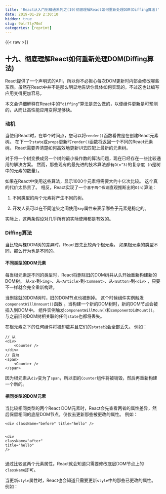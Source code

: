 ```yaml
---
title: 'React从入门到精通系列之(19)彻底理解React如何重新处理DOM(Diffing算法)' 
date: 2019-01-29 2:30:10
hidden: true
slug: 9olr7ly70mf
categories: [reprint]
---
```


{{< raw >}}

                    
<h2 id="articleHeader0">十九、彻底理解React如何重新处理DOM(Diffing算法)</h2>
<p>React提供了一个声明式的API，所以你不必担心每次DOM更新时内部会修改哪些东西。虽然在React中并不是那么明显地告诉你具体如何实现的，不过这也让编写应用变得更加容易。</p>
<p>本文会详细解释在React中的<code>“diffing”</code>算法是怎么做的，以便组件更新是可预测的，从而让高性能应用变得足够快。</p>
<h3 id="articleHeader1">动机</h3>
<p>当使用React时，在单个时间点，您可以将<code>render()</code>函数看做是在创建React元素树。 在下一个<code>state</code>或<code>props</code>更新时<code>render()</code>函数将返回一个不同的React元素树。 React需要弄清楚如何高效地更新UI去匹配上最新的元素树。</p>
<p>对于将一个树变换成另一个树的最小操作数的算法问题，现在已经存在一些比较通用的解决方案。 然而，那些现有的最先进的技术算法都有<code>O(n^3)</code>的复杂度（n是树中的元素的数量）。</p>
<p>如果在React中使用这些算法，显示1000个元素将需要大约十亿次比较。 这个真的代价太昂贵了。 相反，React实现了一个<code>基于两个假设</code>直观推断出的<code>O(n)</code>算法：</p>
<ol>
<li><p>不同类型的两个元素将产生不同的树。</p></li>
<li><p>开发人员可以在不同渲染之间使用<code>key</code>属性来表示哪些子元素是稳定的。</p></li>
</ol>
<p>实际上，这两条假设对几乎所有的实际使用都是有效的。</p>
<h3 id="articleHeader2">Diffing算法</h3>
<p>当比较两棵DOM树的差异时，React首先比较两个根元素。 如果根元素的类型不同，那么行为也是不同的。</p>
<h4>不同类型的DOM元素</h4>
<p>每当根元素是不同的类型时，React将删除旧的DOM树并从头开始重新构建新的DOM树。 从<code>&lt;a&gt;</code>到<code>&lt;img&gt;</code>、从<code>&lt;Article&gt;</code>到<code>&lt;Comment&gt;</code>、从<code>&lt;Button&gt;</code>到<code>&lt;div&gt;</code> ，只要不一样就会完全重新构建。</p>
<p>当删除就的DOM树时，旧的DOM节点也被删掉。 这个时候组件实例触发<code>componentWillUnmount()</code>函数 。当构建一个新的DOM树时，新的DOM节点会被插入到DOM中。 组件实例触发<code>componentWillMoun()</code>和<code>componentDidMount()</code>。 与之前旧的DOM树相关联的任何<code>state</code>也都将丢失。</p>
<p>在根元素之下的任何组件将被卸载并且它们的<code>state</code>也会全部丢失。 例如：</p>
<div class="widget-codetool" style="display:none;">
      <div class="widget-codetool--inner">
      <span class="selectCode code-tool" data-toggle="tooltip" data-placement="top" title="" data-original-title="全选"></span>
      <span type="button" class="copyCode code-tool" data-toggle="tooltip" data-placement="top" data-clipboard-text="// 从
<div>
    <Counter />
</div>
// 变为
<span>
    <Counter />
</span>" title="" data-original-title="复制"></span>
      <span type="button" class="saveToNote code-tool" data-toggle="tooltip" data-placement="top" title="" data-original-title="放进笔记"></span>
      </div>
      </div><pre class="javascript hljs"><code class="javascript"><span class="hljs-comment">// 从</span>
&lt;div&gt;
    <span class="xml"><span class="hljs-tag">&lt;<span class="hljs-name">Counter</span> /&gt;</span>
<span class="hljs-tag">&lt;/<span class="hljs-name">div</span>&gt;</span></span>
<span class="hljs-comment">// 变为</span>
&lt;span&gt;
    <span class="xml"><span class="hljs-tag">&lt;<span class="hljs-name">Counter</span> /&gt;</span>
<span class="hljs-tag">&lt;/<span class="hljs-name">span</span>&gt;</span></span></code></pre>
<p>因为根元素从<code>div</code>变为了<code>span</code>，所以旧的<code>Counter</code>组件将被销毁，然后再重新构建一个新的。</p>
<h4>相同类型的DOM元素</h4>
<p>当比较相同类型的两个React DOM元素时，React会先查看两者的属性差异，然后保留相同的底层DOM节点，仅仅去更新那些被更改的属性。 例如：</p>
<div class="widget-codetool" style="display:none;">
      <div class="widget-codetool--inner">
      <span class="selectCode code-tool" data-toggle="tooltip" data-placement="top" title="" data-original-title="全选"></span>
      <span type="button" class="copyCode code-tool" data-toggle="tooltip" data-placement="top" data-clipboard-text="<div className=&quot;before&quot; title=&quot;hello&quot; />

<div className=&quot;after&quot; title=&quot;hello&quot; />" title="" data-original-title="复制"></span>
      <span type="button" class="saveToNote code-tool" data-toggle="tooltip" data-placement="top" title="" data-original-title="放进笔记"></span>
      </div>
      </div><pre class="javascript hljs"><code class="javascript">&lt;div className=<span class="hljs-string">"before"</span> title=<span class="hljs-string">"hello"</span> /&gt;

<span class="xml"><span class="hljs-tag">&lt;<span class="hljs-name">div</span> <span class="hljs-attr">className</span>=<span class="hljs-string">"after"</span> <span class="hljs-attr">title</span>=<span class="hljs-string">"hello"</span> /&gt;</span></span></code></pre>
<p>通过比较这两个元素属性，React就会知道只需要修改底层DOM节点上的<code>className</code>即可。</p>
<p>当更新<code>style</code>属性时，React也会知道只需要更新<code>style</code>中的那些已更改的属性。 例如：</p>
<div class="widget-codetool" style="display:none;">
      <div class="widget-codetool--inner">
      <span class="selectCode code-tool" data-toggle="tooltip" data-placement="top" title="" data-original-title="全选"></span>
      <span type="button" class="copyCode code-tool" data-toggle="tooltip" data-placement="top" data-clipboard-text="<div style="{{"color: 'red', width: '300px'"}}" />

<div style="{{"color: 'red', width: '400px'"}}" />" title="" data-original-title="复制"></span>
      <span type="button" class="saveToNote code-tool" data-toggle="tooltip" data-placement="top" title="" data-original-title="放进笔记"></span>
      </div>
      </div><pre class="javascript hljs"><code class="javascript">&lt;div style="{{"<span class="hljs-attr">color</span>: <span class="hljs-string">'red'</span>, <span class="hljs-attr">width</span>: <span class="hljs-string">'300px'</span>"}}" /&gt;

<span class="xml"><span class="hljs-tag">&lt;<span class="hljs-name">div</span> <span class="hljs-attr">style</span>=<span class="hljs-string">"{{"color:</span> '<span class="hljs-attr">red</span>', <span class="hljs-attr">width:</span> '<span class="hljs-attr">400px</span>'"}}" /&gt;</span></span></code></pre>
<p>当在这两个元素之间转换时，React知道只需修改<code>width</code>，而不是<code>color</code>。</p>
<p><strong>处理根DOM节点后，React会根据上面的判断逻辑对子节点进行递归扫描。</strong></p>
<h4>相同类型的组件元素</h4>
<p>当组件更新时，实例保持不变，因此在不同的渲染之间组件内的<code>state</code>是保持不变的。 React会更新底层组件实例的<code>props</code>来匹配新元素，并在底层实例上调用<code>componentWillReceiveProps()</code>和<code>componentWillUpdate()</code>。</p>
<p>接下来，调用<code>render()</code>方法，<code>diff</code>算法就会对上一个结果和新结果进行递归比较。</p>
<h4>递归子元素</h4>
<p>默认情况下，当对DOM节点的子元素进行递归时，React只是同时迭代两个子元素lists，并在有差异时产生变化。</p>
<p>例如，当在子元素的末尾再添加一个元素时，这两个树之间就会有一个的很好转换效果：</p>
<div class="widget-codetool" style="display:none;">
      <div class="widget-codetool--inner">
      <span class="selectCode code-tool" data-toggle="tooltip" data-placement="top" title="" data-original-title="全选"></span>
      <span type="button" class="copyCode code-tool" data-toggle="tooltip" data-placement="top" data-clipboard-text="<ul>
    <l1>one</li>
    <li>two</li>
</ul>

<ul>
    <li>one</li>
    <li>two</li>
    <li>three</li>
</ul>" title="" data-original-title="复制"></span>
      <span type="button" class="saveToNote code-tool" data-toggle="tooltip" data-placement="top" title="" data-original-title="放进笔记"></span>
      </div>
      </div><pre class="javascript hljs"><code class="javascript">&lt;ul&gt;
    <span class="xml"><span class="hljs-tag">&lt;<span class="hljs-name">l1</span>&gt;</span>one<span class="hljs-tag">&lt;/<span class="hljs-name">li</span>&gt;</span></span>
    &lt;li&gt;two&lt;<span class="hljs-regexp">/li&gt;
&lt;/u</span>l&gt;

<span class="xml"><span class="hljs-tag">&lt;<span class="hljs-name">ul</span>&gt;</span>
    <span class="hljs-tag">&lt;<span class="hljs-name">li</span>&gt;</span>one<span class="hljs-tag">&lt;/<span class="hljs-name">li</span>&gt;</span>
    <span class="hljs-tag">&lt;<span class="hljs-name">li</span>&gt;</span>two<span class="hljs-tag">&lt;/<span class="hljs-name">li</span>&gt;</span>
    <span class="hljs-tag">&lt;<span class="hljs-name">li</span>&gt;</span>three<span class="hljs-tag">&lt;/<span class="hljs-name">li</span>&gt;</span>
<span class="hljs-tag">&lt;/<span class="hljs-name">ul</span>&gt;</span></span></code></pre>
<p>React将匹配两个<code>&lt;li&gt;one&lt;/li&gt;</code>树，匹配两个<code>&lt;li&gt;two&lt;/li&gt;</code>树，然后插入一个<code>&lt;li&gt;three&lt;/li&gt;</code>树。</p>
<p>但是，不要太天真了。如果在子元素的开头部分插入一个元素的话，性能会便的很差。 例如，这两棵树之间的转换效果就很差：</p>
<div class="widget-codetool" style="display:none;">
      <div class="widget-codetool--inner">
      <span class="selectCode code-tool" data-toggle="tooltip" data-placement="top" title="" data-original-title="全选"></span>
      <span type="button" class="copyCode code-tool" data-toggle="tooltip" data-placement="top" data-clipboard-text="<ul>
    <li>one</li>
    <li>two</li>
<ul>

<ul>
    <li>zero</li>
    <li>one</li>
    <li>two</li>
<ul>" title="" data-original-title="复制"></span>
      <span type="button" class="saveToNote code-tool" data-toggle="tooltip" data-placement="top" title="" data-original-title="放进笔记"></span>
      </div>
      </div><pre class="javascript hljs"><code class="javascript">&lt;ul&gt;
    <span class="xml"><span class="hljs-tag">&lt;<span class="hljs-name">li</span>&gt;</span>one<span class="hljs-tag">&lt;/<span class="hljs-name">li</span>&gt;</span></span>
    &lt;li&gt;two&lt;<span class="hljs-regexp">/li&gt;
&lt;ul&gt;

&lt;ul&gt;
    &lt;li&gt;zero&lt;/</span>li&gt;
    <span class="xml"><span class="hljs-tag">&lt;<span class="hljs-name">li</span>&gt;</span>one<span class="hljs-tag">&lt;/<span class="hljs-name">li</span>&gt;</span></span>
    &lt;li&gt;two&lt;<span class="hljs-regexp">/li&gt;
&lt;ul&gt;</span></code></pre>
<p>这种情况React将更改每个子元素 ，而不会意识到它可以保持<code>&lt;li&gt;one&lt;/li&gt;</code>和<code>&lt;li&gt;two&lt;/li&gt;</code>子元素树完好无损。 这种低效率的情况是一个必须注意的问题。</p>
<h4>keys</h4>
<p>为了解决上面的问题，React提供了一个<code>key</code>属性。 当子元素有<code>key</code>属性时，React使用<code>key</code>将原始树中的子元素与后续树中的子元素进行匹配。 例如，上面的那个低效例子添加一个<code>key</code>就可以让子元素树转换变的很有效：</p>
<div class="widget-codetool" style="display:none;">
      <div class="widget-codetool--inner">
      <span class="selectCode code-tool" data-toggle="tooltip" data-placement="top" title="" data-original-title="全选"></span>
      <span type="button" class="copyCode code-tool" data-toggle="tooltip" data-placement="top" data-clipboard-text="<ul>
    <li key=&quot;1&quot;>one</li>
    <li key=&quot;2&quot;>two</li>
<ul>

<ul>
    <li key=&quot;0&quot;>zero</li>
    <li key=&quot;1&quot;>one</li>
    <li key=&quot;2&quot;>two</li>
<ul>" title="" data-original-title="复制"></span>
      <span type="button" class="saveToNote code-tool" data-toggle="tooltip" data-placement="top" title="" data-original-title="放进笔记"></span>
      </div>
      </div><pre class="javascript hljs"><code class="javascript">&lt;ul&gt;
    <span class="xml"><span class="hljs-tag">&lt;<span class="hljs-name">li</span> <span class="hljs-attr">key</span>=<span class="hljs-string">"1"</span>&gt;</span>one<span class="hljs-tag">&lt;/<span class="hljs-name">li</span>&gt;</span></span>
    &lt;li key=<span class="hljs-string">"2"</span>&gt;two&lt;<span class="hljs-regexp">/li&gt;
&lt;ul&gt;

&lt;ul&gt;
    &lt;li key="0"&gt;zero&lt;/</span>li&gt;
    <span class="xml"><span class="hljs-tag">&lt;<span class="hljs-name">li</span> <span class="hljs-attr">key</span>=<span class="hljs-string">"1"</span>&gt;</span>one<span class="hljs-tag">&lt;/<span class="hljs-name">li</span>&gt;</span></span>
    &lt;li key=<span class="hljs-string">"2"</span>&gt;two&lt;<span class="hljs-regexp">/li&gt;
&lt;ul&gt;</span></code></pre>
<p>现在React就可以知道<code>key="0"</code>的元素是新的，并且<code>key="1"</code>和<code>key="2"</code>的元素只需移动即可。</p>
<p>在实践中，使用一个唯一的<code>key</code>并不难。 您要显示的元素可能已具有唯一的<code>ID</code>，因此<code>key</code>可以来自你自己的数据中：</p>
<div class="widget-codetool" style="display:none;">
      <div class="widget-codetool--inner">
      <span class="selectCode code-tool" data-toggle="tooltip" data-placement="top" title="" data-original-title="全选"></span>
      <span type="button" class="copyCode code-tool" data-toggle="tooltip" data-placement="top" data-clipboard-text="<li key={item.id>{item.name}</li>" title="" data-original-title="复制"></span>
      <span type="button" class="saveToNote code-tool" data-toggle="tooltip" data-placement="top" title="" data-original-title="放进笔记"></span>
      </div>
      </div><pre class="javascript hljs"><code class="javascript" style="word-break: break-word; white-space: initial;">&lt;li key={item.id&gt;{item.name}&lt;<span class="hljs-regexp">/li&gt;</span></code></pre>
<p>如果不是这样，你可以向数据模型中给每一项数据添加一个新的<code>ID</code>属性，或者对内容的某些部分进行哈希生成<code>key</code>。 <code>key</code>属性只有在其兄弟元素之间是唯一的，并不是全局唯一的。</p>
<p>最后一种方式是可以将数组中的索引作为<code>key</code>。 如果数组中的每一项不需要重新排序，同样也可以很好地工作，但是万一需要重新排序的话，这会变的很慢。</p>
<h3 id="articleHeader3">权衡利弊</h3>
<p>要记住重要的是，<code>diffing</code>算法是一个具体的实现细节。 React可以在每个操作上去重新渲染应用; 最终结果都是一样的。</p>
<p>在当前的实现中，你可以看到一个事实是一个子树已经成功移动到它的兄弟元素当中，但你不能告诉它已经移动到别的地方。 该算法将重新渲染这个完整的子元素树。</p>
<p>因为React很依赖这个直观推断的算法来判断DOM是否需要重新处理，如果不能满足这个算法的那两个假设条件前提，应用的性能将会受到很大影响。</p>
<ol>
<li><p>该算法不会去尝试匹配那些不同组件类型的子元素树。 如果你看到自己在返回相似输出结果的两个组件类型之间来来回回，你可能需要把它们改为相同的类型组件。</p></li>
<li><p><code>key</code>属性应该是稳定，可预测和唯一的。 不稳定的键(如使用<code>Math.random()</code>生的<code>key</code>)将导致许多组件实例和DOM节点进行不必要地重复创建，这可能导致子组件中的性能降低和<code>state</code>丢失。</p></li>
</ol>

                
{{< /raw >}}

# 版权声明
本文资源来源互联网，仅供学习研究使用，版权归该资源的合法拥有者所有，

本文仅用于学习、研究和交流目的。转载请注明出处、完整链接以及原作者。

原作者若认为本站侵犯了您的版权，请联系我们，我们会立即删除！

## 原文标题
React从入门到精通系列之(19)彻底理解React如何重新处理DOM(Diffing算法)

## 原文链接
[https://segmentfault.com/a/1190000007826792](https://segmentfault.com/a/1190000007826792)

